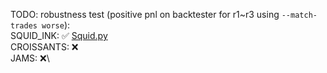 TODO: robustness test (positive pnl on backtester for r1~r3 using `--match-trades worse`):\
SQUID_INK: ✅ [Squid.py]()\
CROISSANTS: ❌\
JAMS: ❌\
